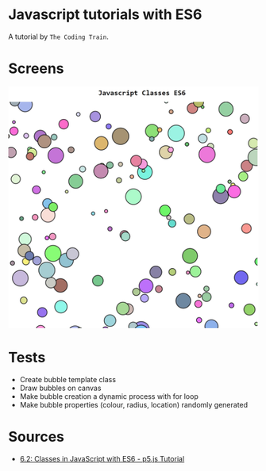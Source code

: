 # Javascript tutorials with ES6
A tutorial by `The Coding Train`.

# Screens
![Bubbles in browser](https://github.com/danielc92/javascript-bubbles/blob/master/bubbles.jpg)

# Tests
- Create bubble template class
- Draw bubbles on canvas
- Make bubble creation a dynamic process with for loop
- Make bubble properties (colour, radius, location) randomly generated

# Sources
- [6.2: Classes in JavaScript with ES6 - p5.js Tutorial](https://www.youtube.com/watch?v=T-HGdc8L-7w)
